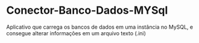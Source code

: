 # Conector-Banco-Dados-MYSql
Aplicativo que carrega os bancos de dados em uma instância no MySQL, e consegue alterar informações em um arquivo texto (.ini)
